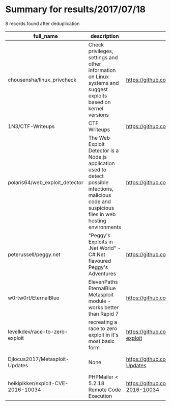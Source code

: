 
# Summary for results/2017/07/18
    
8 records found after deduplication

| full_name | description | html_url | matched_list | matched_count | pushed_at | size | stargazers_count | language | forks_count | vul_ids |
|------------------------------------|-------------------------------------------------------------------------------------------------------------------------------------------------------|-------------------------------------------------------|-----------------------------------------------|-----------------|---------------------------|--------|--------------------|------------|---------------|--------------------|
| chousensha/linux_privcheck | Check privileges, settings and other information on Linux systems and suggest exploits based on kernel versions | https://github.com/chousensha/linux_privcheck | ['exploit'] | 1 | 2017-07-18 17:58:40+00:00 | 114 | 24 | Python | 6 | [] |
| 1N3/CTF-Writeups | CTF Writeups | https://github.com/1N3/CTF-Writeups | ['exploit'] | 1 | 2017-07-18 17:06:31+00:00 | 21 | 15 | | 11 | [] |
| polaris64/web_exploit_detector | The Web Exploit Detector is a Node.js application used to detect possible infections, malicious code and suspicious files in web hosting environments | https://github.com/polaris64/web_exploit_detector | ['exploit'] | 1 | 2017-07-18 12:05:40+00:00 | 90 | 85 | JavaScript | 36 | [] |
| peterussell/peggy.net | "Peggy's Exploits in .Net World" - C#.Net flavoured Peggy's Adventures | https://github.com/peterussell/peggy.net | ['exploit'] | 1 | 2017-07-18 17:38:33+00:00 | 5437 | 0 | C# | 0 | [] |
| w0rtw0rt/EternalBlue | ElevenPaths EternalBlue Metasploit module - works better than Rapid 7 | https://github.com/w0rtw0rt/EternalBlue | ['metasploit module OR payload'] | 1 | 2017-07-18 17:21:42+00:00 | 2880 | 44 | Python | 25 | [] |
| levelkdev/race-to-zero-exploit | recreating a race to zero exploit in it's most basic form | https://github.com/levelkdev/race-to-zero-exploit | ['exploit'] | 1 | 2017-07-18 17:23:50+00:00 | 15 | 2 | JavaScript | 1 | [] |
| Djlocus2017/Metasploit-Updates | None | https://github.com/Djlocus2017/Metasploit-Updates | ['metasploit module OR payload'] | 1 | 2017-07-18 18:31:18+00:00 | 0 | 0 | | 0 | [] |
| heikipikker/exploit-CVE-2016-10034 | PHPMailer < 5.2.18 Remote Code Execution | https://github.com/heikipikker/exploit-CVE-2016-10034 | ['cve-2', 'exploit', 'remote code execution'] | 3 | 2017-07-18 08:14:28+00:00 | 251 | 1 | PHP | 1 | ['CVE-2016-10034'] |

